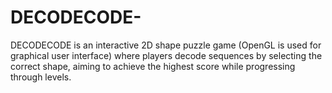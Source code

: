 # DECODECODE-
DECODECODE is an interactive 2D shape puzzle game (OpenGL is used for graphical user interface) where players decode sequences by selecting the correct shape, aiming to achieve the highest score while progressing through levels.

